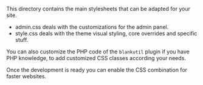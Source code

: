 
This directory contains the main stylesheets that can be adapted for your site.

- admin.css deals with the customizations for the admin panel.
- style.css deals with the theme visual styling, core overrides and specific stuff.

You can also customize the PHP code of the `blankutil` plugin if you have PHP knowledge,
to add customized CSS classes according your needs.

Once the development is ready you can enable the CSS combination for faster websites.
